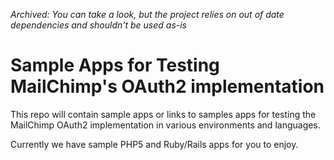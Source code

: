 _Archived: You can take a look, but the project relies on out of date dependencies and shouldn't be used as-is_

Sample Apps for Testing MailChimp's OAuth2 implementation
=========================================================
This repo will contain sample apps or links to samples apps for testing the MailChimp OAuth2 implementation in various
environments and languages.

Currently we have sample PHP5 and Ruby/Rails apps for you to enjoy.

